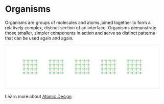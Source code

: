 # Organisms

Organisms are groups of molecules and atoms joined together to form a relatively complex, distinct section of an interface. Organisms demonstrate those smaller, simpler components in action and serve as distinct patterns that can be used again and again.

![](/assets/overview/organisms.png)

Learn more about [Atomic Design](/overview.md)

